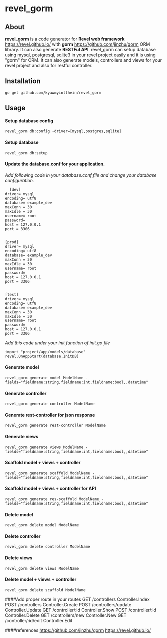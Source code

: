 # **revel_gorm**

## About
  **revel_gorm** is a code generator for **Revel web framework** https://revel.github.io/ with **gorm** https://github.com/jinzhu/gorm ORM library.
  It can also generate **RESTFul API**. 
  revel_gorm can setup database using mysql, postgresql, sqlite3 in your revel project easily and it is using "gorm" for ORM.
  It can also generate models, controllers and views for your revel project and also for restful controller.

## Installation
    go get github.com/kyawmyintthein/revel_gorm  

## Usage
#### Setup database config
    revel_gorm db:config -driver=[mysql,postgres,sqlite]

#### Setup database 
    revel_gorm db:setup 

#### Update the database.conf for your application.
  *Add following code in your database.conf file and change your database configuration.*
   
      [dev]
	driver= mysql
	encoding= utf8
	database= example_dev
	maxConn = 30
	maxIdle = 30
	username= root
	password=
	host = 127.0.0.1
	port = 3306
	
	
	[prod]
	driver= mysql
	encoding= utf8
	database= example_dev
	maxConn = 30
	maxIdle = 30
	username= root
	password=
	host = 127.0.0.1
	port = 3306
	
	
	[test]
	driver= mysql
	encoding= utf8
	database= example_dev	
	maxConn = 30
	maxIdle = 30
	username= root
	password=
	host = 127.0.0.1
	port = 3306
	  

*Add this code under your init function of init.go file*

    import "project/app/models/database"
    revel.OnAppStart(database.InitDB)


#### Generate model 
    revel_gorm generate model ModelName -fields="fieldname:string,fieldname:int,fieldname:bool,,datetime"

#### Generate controller 
    revel_gorm generate controller ModelName


#### Generate rest-controller  for json response
    revel_gorm generate rest-controller ModelName


#### Generate views 
    revel_gorm generate views ModelName -fields="fieldname:string,fieldname:int,fieldname:bool,,datetime"

#### Scaffold model + views + controller 
    revel_gorm generate scaffold ModelName -fields="fieldname:string,fieldname:int,fieldname:bool,,datetime"
    
#### Scaffold model + views + controller  for API
    revel_gorm generate res-scaffold ModelName -fields="fieldname:string,fieldname:int,fieldname:bool,,datetime"

#### Delete model
    revel_gorm delete model ModelName

#### Delete controller
    revel_gorm delete controller ModelName

#### Delete views
    revel_gorm delete views ModelName

#### Delete model + views + controller
	revel_gorm delete scaffold ModelName

####Add proper route in your routes
	GET     /controllers 									Controller.Index
	POST    /controllers 									Controller.Create
	POST    /controllers/update 							Controller.Update
	GET     /controller/:id 								Controller.Show
	POST  	/controller/:id									Controller.Delete
	GET  	/controllers/new								Controller.New
	GET  	/controller/:id/edit							Controller.Edit

####references
  https://github.com/jinzhu/gorm
  https://revel.github.io/
